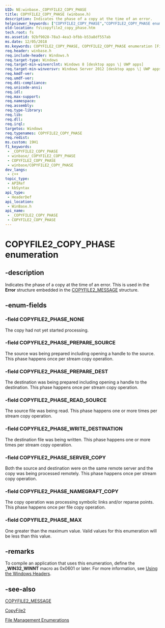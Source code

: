 ```yaml
---
UID: NE:winbase._COPYFILE2_COPY_PHASE
title: COPYFILE2_COPY_PHASE (winbase.h)
description: Indicates the phase of a copy at the time of an error.
helpviewer_keywords: ["COPYFILE2_COPY_PHASE","COPYFILE2_COPY_PHASE enumeration [Files]","COPYFILE2_PHASE_MAX","COPYFILE2_PHASE_NAMEGRAFT_COPY","COPYFILE2_PHASE_NONE","COPYFILE2_PHASE_PREPARE_DEST","COPYFILE2_PHASE_PREPARE_SOURCE","COPYFILE2_PHASE_READ_SOURCE","COPYFILE2_PHASE_SERVER_COPY","COPYFILE2_PHASE_WRITE_DESTINATION","fs.copyfile2_copy_phase","winbase/COPYFILE2_COPY_PHASE","winbase/COPYFILE2_PHASE_MAX","winbase/COPYFILE2_PHASE_NAMEGRAFT_COPY","winbase/COPYFILE2_PHASE_NONE","winbase/COPYFILE2_PHASE_PREPARE_DEST","winbase/COPYFILE2_PHASE_PREPARE_SOURCE","winbase/COPYFILE2_PHASE_READ_SOURCE","winbase/COPYFILE2_PHASE_SERVER_COPY","winbase/COPYFILE2_PHASE_WRITE_DESTINATION"]
old-location: fs\copyfile2_copy_phase.htm
tech.root: fs
ms.assetid: 92bf9028-78a3-4ea3-bfbb-b53a8df557ab
ms.date: 12/05/2018
ms.keywords: COPYFILE2_COPY_PHASE, COPYFILE2_COPY_PHASE enumeration [Files], COPYFILE2_PHASE_MAX, COPYFILE2_PHASE_NAMEGRAFT_COPY, COPYFILE2_PHASE_NONE, COPYFILE2_PHASE_PREPARE_DEST, COPYFILE2_PHASE_PREPARE_SOURCE, COPYFILE2_PHASE_READ_SOURCE, COPYFILE2_PHASE_SERVER_COPY, COPYFILE2_PHASE_WRITE_DESTINATION, fs.copyfile2_copy_phase, winbase/COPYFILE2_COPY_PHASE, winbase/COPYFILE2_PHASE_MAX, winbase/COPYFILE2_PHASE_NAMEGRAFT_COPY, winbase/COPYFILE2_PHASE_NONE, winbase/COPYFILE2_PHASE_PREPARE_DEST, winbase/COPYFILE2_PHASE_PREPARE_SOURCE, winbase/COPYFILE2_PHASE_READ_SOURCE, winbase/COPYFILE2_PHASE_SERVER_COPY, winbase/COPYFILE2_PHASE_WRITE_DESTINATION
req.header: winbase.h
req.include-header: Windows.h
req.target-type: Windows
req.target-min-winverclnt: Windows 8 [desktop apps \| UWP apps]
req.target-min-winversvr: Windows Server 2012 [desktop apps \| UWP apps]
req.kmdf-ver: 
req.umdf-ver: 
req.ddi-compliance: 
req.unicode-ansi: 
req.idl: 
req.max-support: 
req.namespace: 
req.assembly: 
req.type-library: 
req.lib: 
req.dll: 
req.irql: 
targetos: Windows
req.typenames: COPYFILE2_COPY_PHASE
req.redist: 
ms.custom: 19H1
f1_keywords:
 - _COPYFILE2_COPY_PHASE
 - winbase/_COPYFILE2_COPY_PHASE
 - COPYFILE2_COPY_PHASE
 - winbase/COPYFILE2_COPY_PHASE
dev_langs:
 - c++
topic_type:
 - APIRef
 - kbSyntax
api_type:
 - HeaderDef
api_location:
 - WinBase.h
api_name:
 - _COPYFILE2_COPY_PHASE
 - COPYFILE2_COPY_PHASE
---
```


# COPYFILE2_COPY_PHASE enumeration


## -description

Indicates the phase of a copy at the time of an error. This is used in the 
    <b>Error</b> structure embedded in the 
    <a href="/windows/desktop/api/winbase/ns-winbase-copyfile2_message">COPYFILE2_MESSAGE</a> structure.

## -enum-fields

### -field COPYFILE2_PHASE_NONE

The copy had not yet started processing.

### -field COPYFILE2_PHASE_PREPARE_SOURCE

The source was being prepared including opening a handle to the source. This phase happens once per stream 
      copy operation.

### -field COPYFILE2_PHASE_PREPARE_DEST

The destination was being prepared including opening a handle to the destination. This phase happens once 
      per stream copy operation.

### -field COPYFILE2_PHASE_READ_SOURCE

The source file was being read. This phase happens one or more times per stream copy operation.

### -field COPYFILE2_PHASE_WRITE_DESTINATION

The destination file was being written. This phase happens one or more times per stream copy 
      operation.

### -field COPYFILE2_PHASE_SERVER_COPY

Both the source and destination were on the same remote server and the copy was being processed remotely. 
      This phase happens once per stream copy operation.

### -field COPYFILE2_PHASE_NAMEGRAFT_COPY

The copy operation was processing symbolic links and/or reparse points. This phase happens once per file 
      copy operation.

### -field COPYFILE2_PHASE_MAX

One greater than the maximum value. Valid values for this enumeration will be less than this value.

## -remarks

To compile an application that uses this enumeration, define the <b>_WIN32_WINNT</b> 
    macro as 0x0601 or later. For more information, see 
    <a href="/windows/desktop/WinProg/using-the-windows-headers">Using the Windows Headers</a>.

## -see-also

<a href="/windows/desktop/api/winbase/ns-winbase-copyfile2_message">COPYFILE2_MESSAGE</a>



<a href="/windows/desktop/api/winbase/nf-winbase-copyfile2">CopyFile2</a>



<a href="/windows/desktop/FileIO/file-management-enumerations">File Management Enumerations</a>


